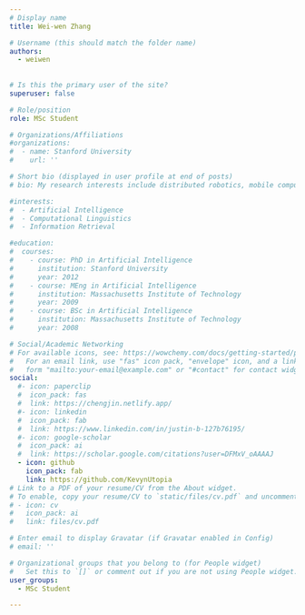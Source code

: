 ```yaml
---
# Display name
title: Wei-wen Zhang

# Username (this should match the folder name)
authors:
  - weiwen
  
  
# Is this the primary user of the site?
superuser: false

# Role/position
role: MSc Student

# Organizations/Affiliations
#organizations:
#  - name: Stanford University
#    url: ''

# Short bio (displayed in user profile at end of posts)
# bio: My research interests include distributed robotics, mobile computing and programmable matter.

#interests:
#  - Artificial Intelligence
#  - Computational Linguistics
#  - Information Retrieval

#education:
#  courses:
#    - course: PhD in Artificial Intelligence
#      institution: Stanford University
#      year: 2012
#    - course: MEng in Artificial Intelligence
#      institution: Massachusetts Institute of Technology
#      year: 2009
#    - course: BSc in Artificial Intelligence
#      institution: Massachusetts Institute of Technology
#      year: 2008

# Social/Academic Networking
# For available icons, see: https://wowchemy.com/docs/getting-started/page-builder/#icons
#   For an email link, use "fas" icon pack, "envelope" icon, and a link in the
#   form "mailto:your-email@example.com" or "#contact" for contact widget.
social:
  #- icon: paperclip
  #  icon_pack: fas
  #  link: https://chengjin.netlify.app/
  #- icon: linkedin
  #  icon_pack: fab
  #  link: https://www.linkedin.com/in/justin-b-127b76195/
  #- icon: google-scholar
  #  icon_pack: ai
  #  link: https://scholar.google.com/citations?user=DFMxV_oAAAAJ
  - icon: github
    icon_pack: fab
    link: https://github.com/KevynUtopia
# Link to a PDF of your resume/CV from the About widget.
# To enable, copy your resume/CV to `static/files/cv.pdf` and uncomment the lines below.
# - icon: cv
#   icon_pack: ai
#   link: files/cv.pdf

# Enter email to display Gravatar (if Gravatar enabled in Config)
# email: ''

# Organizational groups that you belong to (for People widget)
#   Set this to `[]` or comment out if you are not using People widget.
user_groups:
  - MSc Student

---
```

